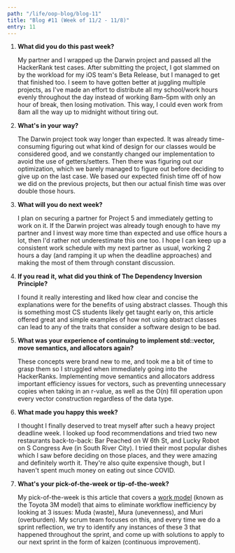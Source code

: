 ```yaml
---
path: "/life/oop-blog/blog-11"
title: "Blog #11 (Week of 11/2 - 11/8)"
entry: 11
---
```


1. **What did you do this past week?**

    My partner and I wrapped up the Darwin project and passed all the HackerRank test cases. After submitting the project, I got slammed on by the workload for my iOS team's Beta Release, but I managed to get that finished too. I seem to have gotten better at juggling multiple projects, as I've made an effort to distribute all my school/work hours evenly throughout the day instead of working 8am–5pm with only an hour of break, then losing motivation. This way, I could even work from 8am all the way up to midnight without tiring out.

1. **What's in your way?**

    The Darwin project took way longer than expected. It was already time-consuming figuring out what kind of design for our classes would be considered good, and we constantly changed our implementation to avoid the use of getters/setters. Then there was figuring out our optimization, which we barely managed to figure out before deciding to give up on the last case. We based our expected finish time off of how we did on the previous projects, but then our actual finish time was over double those hours.

1. **What will you do next week?**

    I plan on securing a partner for Project 5 and immediately getting to work on it. If the Darwin project was already tough enough to have my partner and I invest way more time than expected and use office hours a lot, then I'd rather not underestimate this one too. I hope I can keep up a consistent work schedule with my next partner as usual, working 2 hours a day (and ramping it up when the deadline approaches) and making the most of them through constant discussion.

1. **If you read it, what did you think of The Dependency Inversion Principle?**

    I found it really interesting and liked how clear and concise the explanations were for the benefits of using abstract classes. Though this is something most CS students likely get taught early on, this article offered great and simple examples of how not using abstract classes can lead to any of the traits that consider a software design to be bad.

1. **What was your experience of continuing to implement std::vector, move semantics, and allocators again?**

    These concepts were brand new to me, and took me a bit of time to grasp them so I struggled when immediately going into the HackerRanks. Implementing move semantics and allocators address important efficiency issues for vectors, such as preventing unnecessary copies when taking in an r-value, as well as the O(n) fill operation upon every vector construction regardless of the data type.

1. **What made you happy this week?**

    I thought I finally deserved to treat myself after such a heavy project deadline week. I looked up food recommendations and tried two new restaurants back-to-back: Bar Peached on W 6th St, and Lucky Robot on S Congress Ave (in South River City). I tried their most popular dishes which I saw before deciding on those places, and they were amazing and definitely worth it. They're also quite expensive though, but I haven't spent much money on eating out since COVID.

1. **What's your pick-of-the-week or tip-of-the-week?**

    My pick-of-the-week is this article that covers a [work model](https://theleanway.net/muda-mura-muri) (known as the Toyota 3M model) that aims to eliminate workflow inefficiency by looking at 3 issues: Muda (waste), Mura (unevenness), and Muri (overburden). My scrum team focuses on this, and every time we do a sprint reflection, we try to identify any instances of these 3 that happened throughout the sprint, and come up with solutions to apply to our next sprint in the form of kaizen (continuous improvement).